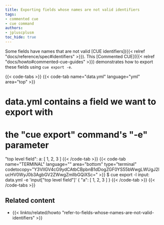 ```yaml
---
title: Exporting fields whose names are not valid identifiers
tags:
- commented cue
- cue command
authors:
- jpluscplusm
toc_hide: true
---
```


Some fields have names that are not valid
[CUE identifiers]({{< relref "docs/reference/spec#identifiers" >}}).
This [Commented CUE]({{< relref "docs/howto#commented-cue-guides" >}})
demonstrates how to export these fields using `cue export -e`.

{{< code-tabs >}}
{{< code-tab name="data.yml" language="yml" area="top" >}}
# data.yml contains a field we want to export with
# the "cue export" command's "-e" parameter

"top level field":
  a: [ 1, 2, 3 ]
{{< /code-tab >}}
{{< code-tab name="TERMINAL" language="" area="bottom" type="terminal" codetocopy="Y3VlIGV4cG9ydCAtbCBpbnB1dDogZGF0YS55bWwgLWUgJ2lucHV0WyJ0b3AgbGV2ZWwgZmllbGQiXSc=" >}}
$ cue export -l input: data.yml -e 'input["top level field"]'
{
    "a": [
        1,
        2,
        3
    ]
}
{{< /code-tab >}}
{{< /code-tabs >}}

## Related content

- {{< linkto/related/howto "refer-to-fields-whose-names-are-not-valid-identifiers" >}}
